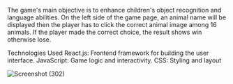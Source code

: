 The game's main objective is to enhance children's object recognition and language abilities. On the left side of the game page, an animal name will be displayed then the player has to click the correct animal image among 16 animals. If the player made the correct choice, the result shows win otherwise lose.

Technologies Used React.js: Frontend framework for building the user interface. JavaScript: Game logic and interactivity. CSS: Styling and layout

![Screenshot (302)](https://github.com/user-attachments/assets/554e63fc-1304-4e1f-97fb-cb590cb282ca)


